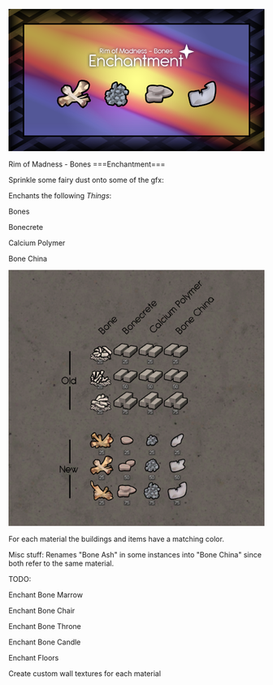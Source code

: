![Preview Image](About/Preview.png?raw=true "Preview")

Rim of Madness - Bones
===Enchantment===

Sprinkle some fairy dust onto some of the gfx:

Enchants the following *Things*:

Bones

Bonecrete

Calcium Polymer

Bone China

![Item Image](About/Preview_Set.png?raw=true "Preview_Set")

For each material the buildings and items have a matching color.

Misc stuff:
Renames "Bone Ash" in some instances into "Bone China" since both refer to the same material. 


TODO:

Enchant Bone Marrow

Enchant Bone Chair

Enchant Bone Throne

Enchant Bone Candle

Enchant Floors

Create custom wall textures for each material